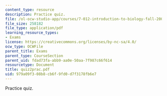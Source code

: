 ```yaml
---
content_type: resource
description: Practice quiz.
file: /ol-ocw-studio-app/courses/7-012-introduction-to-biology-fall-2004/979a09f308b8cb6f9fd0d7f3178fb6e7_quiz2prac.pdf
file_size: 258182
file_type: application/pdf
learning_resource_types:
- Exams
license: https://creativecommons.org/licenses/by-nc-sa/4.0/
ocw_type: OCWFile
parent_title: Exams
parent_type: CourseSection
parent_uid: fdad73fa-abb9-aa0e-50aa-7f987c66f614
resourcetype: Document
title: quiz2prac.pdf
uid: 979a09f3-08b8-cb6f-9fd0-d7f3178fb6e7
---
```

Practice quiz.